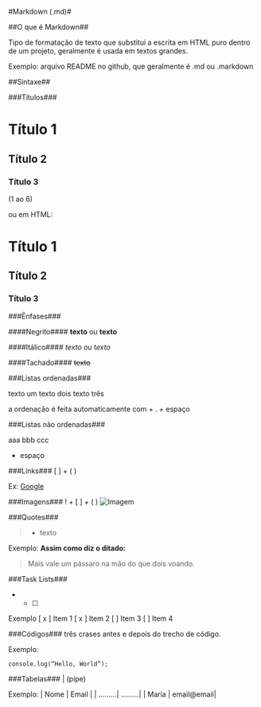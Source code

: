 #Markdown (.md)#

##O que é Markdown##

Tipo de formatação de texto que substitui a escrita em HTML puro dentro de um projeto, geralmente é usada em textos grandes.

Exemplo: arquivo README no github, que geralmente é .md ou .markdown

##Sintaxe##

###Títulos###

# Título 1
## Título 2
### Título 3

(1 ao 6)

ou em HTML:

<h1> Título 1 </h1>
<h2> Título 2 </h2>
<h3> Título 3 </h3>

###Ênfases###

####Negrito####
__texto__ ou **texto**

####Itálico####
*texto* ou _texto_

####Tachado####
~~texto~~

###Listas ordenadas###

texto um
texto dois
texto três

a ordenação é feita automaticamente com  + . + espaço

###Listas não ordenadas###

aaa
bbb
ccc

+ espaço 

###Links###
[ ] + ( )

Ex: [Google](https://google.com)

###Imagens###
! + [ ] + ( )
![Imagem](https://lh3.googleusercontent.com/a/ACg8ocIXFcdWZRVHFP2yw_fMMqirrLImrG-UCWolBmXe-lhb1yM3GacQ=s96-c-rg-br100)


###Quotes###
> + texto

Exemplo:
**Assim como diz o ditado:**

> Mais vale um pássaro na mão do que dois voando.

###Task Lists###
- + [ ] 

Exemplo
[ x ] Item 1
[ x ] Item 2
[ ] Item 3
[ ] Item 4

###Códigos###
três crases antes e depois do trecho de código.

Exemplo:
```
console.log(“Hello, World”);
```

###Tabelas###
| (pipe)

Exemplo:
| Nome | Email |
| ………| ……...|
| Maria | email@email|

